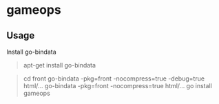 # gameops
## Usage
Install go-bindata
> apt-get install go-bindata

> cd front
> go-bindata -pkg=front -nocompress=true -debug=true html/...
> go-bindata -pkg=front -nocompress=true html/...
> go install gameops


